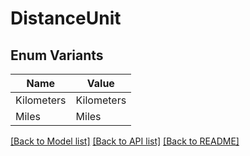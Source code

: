 # DistanceUnit

## Enum Variants

| Name | Value |
|---- | -----|
| Kilometers | Kilometers |
| Miles | Miles |


[[Back to Model list]](../README.md#documentation-for-models) [[Back to API list]](../README.md#documentation-for-api-endpoints) [[Back to README]](../README.md)



